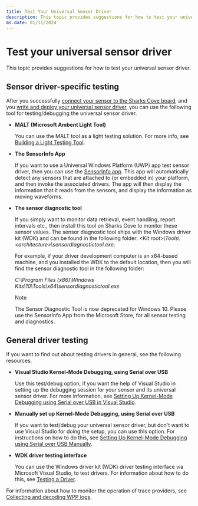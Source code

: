 ```yaml
---
title: Test Your Universal Sensor Driver
description: This topic provides suggestions for how to test your universal sensor driver.
ms.date: 01/11/2024
---
```


# Test your universal sensor driver

This topic provides suggestions for how to test your universal sensor driver.

## Sensor driver-specific testing

After you successfully [connect your sensor to the Sharks Cove board](connect-your-sensor-to-the-sharks-cove-board.md), and you [write and deploy your universal sensor driver](write-and-deploy-your-universal-sensor-driver.md), you can use the following tool for testing/debugging the universal sensor driver.

- **MALT (Microsoft Ambent Light Tool)**

    You can use the MALT tool as a light testing solution. For more info, see [Building a Light Testing Tool](testing-MALT-building-a-light-testing-tool.md).

- **The SensorInfo App**

    If you want to use a Universal Windows Platform (UWP) app test sensor driver, then you can use the [SensorInfo app](https://www.microsoft.com/store/appid/95015d9e-2116-44b8-9d3c-15c7b8753086). This app will automatically detect any sensors that are attached to (or embedded in) your platform, and then invoke the associated drivers. The app will then display the information that it reads from the sensors, and display the information as moving waveforms.

- **The sensor diagnostic tool**

    If you simply want to monitor data retrieval, event handling, report intervals etc., then install this tool on Sharks Cove to monitor these sensor values. The sensor diagnostic tool ships with the Windows driver kit (WDK) and can be found in the following folder: *&lt;Kit root&gt;\\Tools\\&lt;architecture&gt;\\sensordiagnostictool.exe*.

    For example, if your driver development computer is an x64-based machine, and you installed the WDK to the default location, then you will find the sensor diagnostic tool in the following folder:

    *C:\\Program Files (x86)\\Windows Kits\\10\\Tools\\x64\\sensordiagnostictool.exe*

    > [!NOTE]
    > The Sensor Diagnostic Tool is now deprecated for Windows 10. Please use the SensorInfo App from the Microsoft Store, for all sensor testing and diagnostics.

## General driver testing

If you want to find out about testing drivers in general, see the following resources.

- **Visual Studio Kernel-Mode Debugging, using Serial over USB**

    Use this test/debug option, if you want the help of Visual Studio in setting up the debugging session for your sensor and its universal sensor driver. For more information, see [Setting Up Kernel-Mode Debugging using Serial over USB in Visual Studio](../debugger/setting-up-kernel-mode-debugging-using-serial-over-usb-in-visual-studio.md).

- **Manually set up Kernel-Mode Debugging, using Serial over USB**

    If you want to test/debug your universal sensor driver, but don't want to use Visual Studio for doing the setup, you can use this option. For instructions on how to do this, see [Setting Up Kernel-Mode Debugging using Serial over USB Manually](../debugger/setting-up-a-usb-3-0-debug-cable-connection.md).

- **WDK driver testing interface**

    You can use the Windows driver kit (WDK) driver testing interface via Microsoft Visual Studio, to test drivers. For information about how to do this, see [Testing a Driver](../develop/testing-a-driver.md).

For information about how to monitor the operation of trace providers, see [Collecting and decoding WPP logs](collecting-and-decoding-wpp-logs.md).
